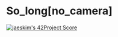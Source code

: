 # So_long[no_camera]
[![jaeskim's 42Project Score](https://badge42.herokuapp.com/api/project/misaev/so_long)](https://github.com/JaeSeoKim/badge42)
